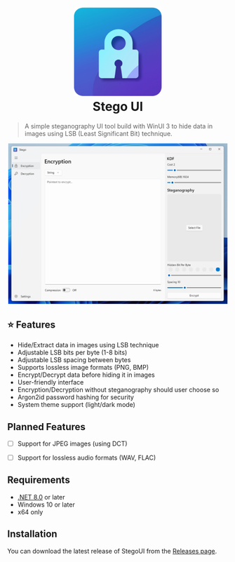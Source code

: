 <h1 align="center">
  <img src="/design/source.png" width="200px"/><br/>
  Stego UI
</h1>

> A simple steganography UI tool build with WinUI 3 to hide data in images using LSB (Least Significant Bit) technique.

<p align="center">
<img src="docs/images/app-screenshot-light.png" alt="WinUI 3 Gallery" width="500"/>
</p>


## ⭐ Features
- Hide/Extract data in images using LSB technique
- Adjustable LSB bits per byte (1-8 bits)
- Adjustable LSB spacing between bytes
- Supports lossless image formats (PNG, BMP)
- Encrypt/Decrypt data before hiding it in images
- User-friendly interface
- Encryption/Decryption without steganography should user choose so
- Argon2id password hashing for security
- System theme support (light/dark mode)

## Planned Features
- [ ] Support for JPEG images (using DCT)
- [ ] Support for lossless audio formats (WAV, FLAC)


## Requirements
- [.NET 8.0](https://dotnet.microsoft.com/en-us/download/dotnet/8.0) or later
- Windows 10 or later
- x64 only

## Installation
You can download the latest release of StegoUI from the [Releases page](https://github.com/sean1832/stego/releases/latest).

